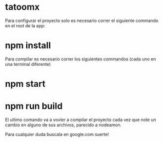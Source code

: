 # tatoomx

Para configurar el proyecto solo es necesario correr el siguiente commando en el root de la app:

# npm install


Para compilar es necesario correr los siguientes commandos (cada uno en una terminal diferente)
# npm start
# npm run build

El ultimo comando va a vovler a compilar el proyecto cada vez que note un cambio en alguno de sus archivos, parecido a nodeamon.

Para cualquier duda buscala en google.com suerte!
